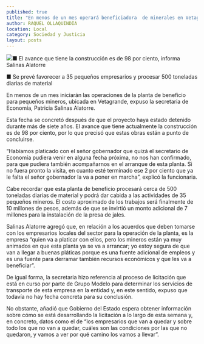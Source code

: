 ```yaml
---
published: true
title: "En menos de un mes operará beneficiadora  de minerales en Vetagrande: titular de Sezac"
author: RAQUEL OLLAQUINDIA
location: Local
category: Sociedad y Justicia
layout: posts
---
```


![](http://i.imgur.com/Jnxjmwkm.jpg)■ El avance que tiene la construcción es de 98 por ciento, informa Salinas Alatorre

■ Se prevé favorecer a 35 pequeños empresarios y procesar 500 toneladas diarias de material 

En menos de un mes iniciarán las operaciones de la planta de beneficio para pequeños mineros, ubicada en Vetagrande, expuso la secretaria de Economía, Patricia Salinas Alatorre.

Esta fecha se concretó después de que el proyecto haya estado detenido durante más de siete años. El avance que tiene actualmente la construcción es de 98 por ciento, por lo que precisó que estas obras están a punto de concluirse.

“Habíamos platicado con el señor gobernador que quizá el secretario de Economía pudiera venir en alguna fecha próxima, no nos han confirmado, para que pudiera también acompañarnos en el arranque de esta planta. Si no fuera pronto la visita, en cuanto esté terminado ese 2 por ciento que ya le falta el señor gobernador la va a poner en marcha”, explicó la funcionaria.

Cabe recordar que esta planta de beneficio procesará cerca de 500 toneladas diarias de material y podrá dar cabida a las actividades de 35 pequeños mineros. El costo aproximado de los trabajos será finalmente de 10 millones de pesos, además de que se invirtió un monto adicional de 7 millones para la instalación de la presa de jales.

Salinas Alatorre agregó que, en relación a los acuerdos que deben tomarse con los empresarios locales del sector para la operación de la planta, es la empresa “quien va a platicar con ellos, pero los mineros están ya muy animados en que esta planta ya se va a arrancar; yo estoy segura de que van a llegar a buenas pláticas porque es una fuente adicional de empleos y es una fuente para derramar también recursos económicos y que les va a beneficiar”.

De igual forma, la secretaria hizo referencia al proceso de licitación que está en curso por parte de Grupo Modelo para determinar los servicios de transporte de esta empresa en la entidad y, en este sentido, expuso que todavía no hay fecha concreta para su conclusión.

No obstante, añadió que Gobierno del Estado espera obtener información sobre cómo se está desarrollando la licitación a lo largo de esta semana y, en concreto, datos como el de “los empresarios que van a quedar y sobre todo los que no van a quedar, cuáles son las condiciones por las que no quedaron, y vamos a ver por qué camino los vamos a llevar”.
